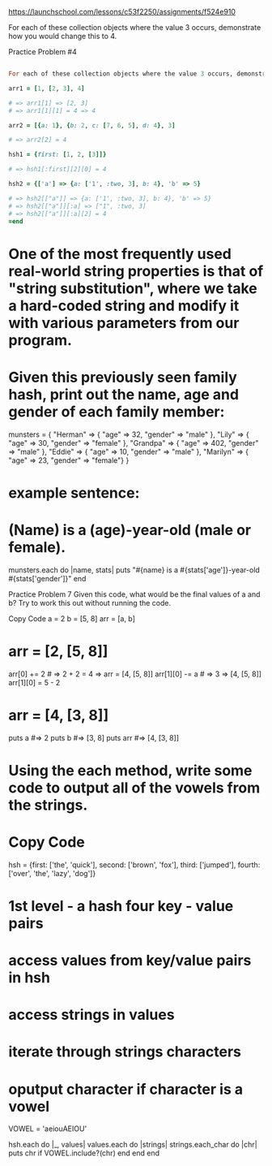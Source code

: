 https://launchschool.com/lessons/c53f2250/assignments/f524e910

For each of these collection objects where the value 3 occurs, demonstrate how you would change this to 4.



Practice Problem #4
```Ruby

For each of these collection objects where the value 3 occurs, demonstrate how you would change this to 4.

arr1 = [1, [2, 3], 4] 

# => arr1[1] => [2, 3]
# => arr1[1][1] = 4 => 4

arr2 = [{a: 1}, {b: 2, c: [7, 6, 5], d: 4}, 3]

# => arr2[2] = 4

hsh1 = {first: [1, 2, [3]]}

# => hsh1[:first][2][0] = 4

hsh2 = {['a'] => {a: ['1', :two, 3], b: 4}, 'b' => 5}

# => hsh2[["a"]] => {a: ['1', :two, 3], b: 4}, 'b' => 5}
# => hsh2[["a"]][:a] => ["1", :two, 3]
# => hsh2[["a"]][:a][2] = 4
=end
```
# One of the most frequently used real-world string properties is that of "string substitution", where we take a hard-coded string and modify it with various parameters from our program.

# Given this previously seen family hash, print out the name, age and gender of each family member:

munsters = {
  "Herman" => { "age" => 32, "gender" => "male" },
  "Lily" => { "age" => 30, "gender" => "female" },
  "Grandpa" => { "age" => 402, "gender" => "male" },
  "Eddie" => { "age" => 10, "gender" => "male" },
  "Marilyn" => { "age" => 23, "gender" => "female"}
}

# example sentence:
# (Name) is a (age)-year-old (male or female).

munsters.each do |name, stats|
  puts "#{name} is a #{stats['age']}-year-old #{stats['gender']}"
end

Practice Problem 7
Given this code, what would be the final values of a and b? Try to work this out without running the code.

Copy Code
a = 2
b = [5, 8]
arr = [a, b]

# arr = [2, [5, 8]]
arr[0] += 2 # => 2 + 2 = 4 => arr = [4, [5, 8]]
arr[1][0] -= a # => 3 => [4, [5, 8]] 
arr[1][0] = 5 - 2
# arr = [4, [3, 8]]

puts a #=> 2
puts b #=> [3, 8]
puts arr #=> [4, [3, 8]]

# Using the each method, write some code to output all of the vowels from the strings.

# Copy Code
hsh = {first: ['the', 'quick'], second: ['brown', 'fox'], third: ['jumped'], fourth: ['over', 'the', 'lazy', 'dog']}

# 1st level - a hash four key - value pairs

# access values from key/value pairs in hsh 
#   access strings in values
#     iterate through strings characters
#       oputput character if character is a vowel

VOWEL = 'aeiouAEIOU'

hsh.each do |_, values|
  values.each do |strings|
    strings.each_char do |chr|
      puts chr if VOWEL.include?(chr)
    end
  end
end


